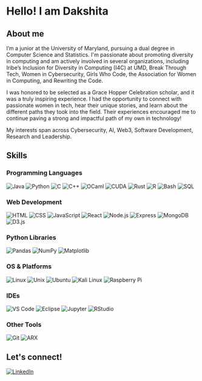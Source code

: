 # Hello! I am Dakshita 

## About me 
I’m a junior at the University of Maryland, pursuing a dual degree in Computer Science and Statistics. I'm passionate about promoting diversity in computing and am actively involved in several organizations, including Iribe’s Inclusion for Diversity in Computing (I4C) at UMD, Break Through Tech, Women in Cybersecurity, Girls Who Code, the Association for Women in Computing, and Rewriting the Code.

I was honored to be selected as a Grace Hopper Celebration scholar, and it was a truly inspiring experience. I had the opportunity to connect with passionate women in tech, hear their unique stories, and learn about the different paths they took into the field. Their experiences encouraged me to continue paving a strong and impactful path of my own in technology!

My interests span across Cybersecurity, AI, Web3, Software Development, Research and Leadership.

## Skills
### Programming Languages
![Java](https://img.shields.io/badge/Java-ED8B00?style=flat&logo=java&logoColor=white)
![Python](https://img.shields.io/badge/Python-3776AB?style=flat&logo=python&logoColor=white)
![C](https://img.shields.io/badge/C-00599C?style=flat&logo=c&logoColor=white)
![C++](https://img.shields.io/badge/C++-00599C?style=flat&logo=c%2B%2B&logoColor=white)
![OCaml](https://img.shields.io/badge/OCaml-EC6813?style=flat)
![CUDA](https://img.shields.io/badge/CUDA-76B900?style=flat&logo=nvidia&logoColor=white)
![Rust](https://img.shields.io/badge/Rust-000000?style=flat&logo=rust&logoColor=white)
![R](https://img.shields.io/badge/R-276DC3?style=flat&logo=r&logoColor=white)
![Bash](https://img.shields.io/badge/Bash-4EAA25?style=flat&logo=gnu-bash&logoColor=white)
![SQL](https://img.shields.io/badge/SQL-4479A1?style=flat&logo=postgresql&logoColor=white)

### Web Development
![HTML](https://img.shields.io/badge/HTML-E34F26?style=flat&logo=html5&logoColor=white)
![CSS](https://img.shields.io/badge/CSS-1572B6?style=flat&logo=css3&logoColor=white)
![JavaScript](https://img.shields.io/badge/JavaScript-F7DF1E?style=flat&logo=javascript&logoColor=black)
![React](https://img.shields.io/badge/React-20232A?style=flat&logo=react&logoColor=61DAFB)
![Node.js](https://img.shields.io/badge/Node.js-339933?style=flat&logo=node.js&logoColor=white)
![Express](https://img.shields.io/badge/Express.js-000000?style=flat&logo=express&logoColor=white)
![MongoDB](https://img.shields.io/badge/MongoDB-47A248?style=flat&logo=mongodb&logoColor=white)
![D3.js](https://img.shields.io/badge/D3.js-F9A03C?style=flat&logo=d3.js&logoColor=black)

### Python Libraries
![Pandas](https://img.shields.io/badge/Pandas-150458?style=flat&logo=pandas&logoColor=white)
![NumPy](https://img.shields.io/badge/NumPy-013243?style=flat&logo=numpy&logoColor=white)
![Matplotlib](https://img.shields.io/badge/Matplotlib-11557C?style=flat)

### OS & Platforms
![Linux](https://img.shields.io/badge/Linux-FCC624?style=flat&logo=linux&logoColor=black)
![Unix](https://img.shields.io/badge/Unix-000000?style=flat)
![Ubuntu](https://img.shields.io/badge/Ubuntu-E95420?style=flat&logo=ubuntu&logoColor=white)
![Kali Linux](https://img.shields.io/badge/Kali_Linux-557C94?style=flat&logo=kali-linux&logoColor=white)
![Raspberry Pi](https://img.shields.io/badge/Raspberry_Pi-C51A4A?style=flat&logo=raspberry-pi&logoColor=white)

### IDEs
![VS Code](https://img.shields.io/badge/VS_Code-007ACC?style=flat&logo=visual-studio-code&logoColor=white)
![Eclipse](https://img.shields.io/badge/Eclipse-2C2255?style=flat&logo=eclipse&logoColor=white)
![Jupyter](https://img.shields.io/badge/Jupyter-F37626?style=flat&logo=jupyter&logoColor=white)
![RStudio](https://img.shields.io/badge/RStudio-75AADB?style=flat&logo=rstudio&logoColor=white)

### Other Tools
![Git](https://img.shields.io/badge/Git-F05032?style=flat&logo=git&logoColor=white)
![ARX](https://img.shields.io/badge/ARX-003B6F?style=flat)

## Let's connect!
[![LinkedIn](https://img.shields.io/badge/LinkedIn-0077B5?style=flat&logo=linkedin&logoColor=white)](https://www.linkedin.com/in/dakshita-pal/)


